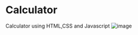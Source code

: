 # Calculator
Calculator using HTML,CSS and Javascript
![image](https://github.com/ashnaa20/Calculator/assets/134387600/bde3fb29-908b-4624-ac5c-7b67050e785f)

